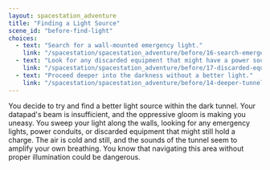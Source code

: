 ```yaml
---
layout: spacestation_adventure
title: "Finding a Light Source"
scene_id: "before-find-light"
choices:
  - text: "Search for a wall-mounted emergency light."
    link: "/spacestation/spacestation_adventure/before/16-search-emergency-light"
  - text: "Look for any discarded equipment that might have a power source."
    link: "/spacestation/spacestation_adventure/before/17-discarded-equipment"
  - text: "Proceed deeper into the darkness without a better light."
    link: "/spacestation/spacestation_adventure/before/14-deeper-tunnel"
---
```


You decide to try and find a better light source within the dark tunnel. Your datapad's beam is insufficient, and the oppressive gloom is making you uneasy. You sweep your light along the walls, looking for any emergency lights, power conduits, or discarded equipment that might still hold a charge. The air is cold and still, and the sounds of the tunnel seem to amplify your own breathing. You know that navigating this area without proper illumination could be dangerous.
